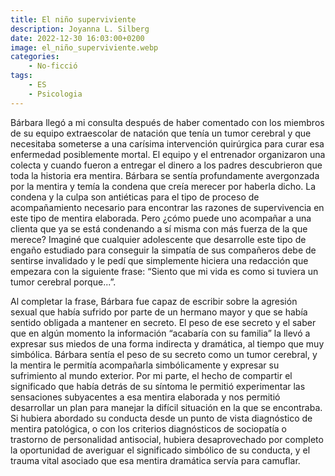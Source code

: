 ```yaml
---
title: El niño superviviente
description: Joyanna L. Silberg
date: 2022-12-30 16:03:00+0200
image: el_niño_superviviente.webp
categories: 
    - No-ficció
tags:
    - ES
    - Psicologia
---
```


Bárbara llegó a mi consulta después de haber comentado con los miembros de su equipo extraescolar de natación que tenía un tumor cerebral y que necesitaba someterse a una carísima intervención quirúrgica para curar esa enfermedad posiblemente mortal. El equipo y el entrenador organizaron una colecta y cuando fueron a entregar el dinero a los padres descubrieron que toda la historia era mentira. Bárbara se sentía profundamente avergonzada por la mentira y temía la condena que creía merecer por haberla dicho. La condena y la culpa son antiéticas para el tipo de proceso de acompañamiento necesario para encontrar las razones de supervivencia en este tipo de mentira elaborada. Pero ¿cómo puede uno acompañar a una clienta que ya se está condenando a sí misma con más fuerza de la que merece? Imaginé que cualquier adolescente que desarrolle este tipo de engaño estudiado para conseguir la simpatía de sus compañeros debe de sentirse invalidado y le pedí que simplemente hiciera una redacción que empezara con la siguiente frase: “Siento que mi vida es como si tuviera un tumor cerebral porque...”.

Al completar la frase, Bárbara fue capaz de escribir sobre la agresión sexual que había sufrido por parte de un hermano mayor y que se había sentido obligada a mantener en secreto. El peso de ese secreto y el saber que en algún momento la información “acabaría con su familia” la llevó a expresar sus miedos de una forma indirecta y dramática, al tiempo que muy simbólica. Bárbara sentía el peso de su secreto como un tumor cerebral, y la mentira le permitía acompañarla simbólicamente y expresar su sufrimiento al mundo exterior. Por mi parte, el hecho de compartir el significado que había detrás de su síntoma le permitió experimentar las sensaciones subyacentes a esa mentira elaborada y nos permitió desarrollar un plan para manejar la difícil situación en la que se encontraba. Si hubiera abordado su conducta desde un punto de vista diagnóstico de mentira patológica, o con los criterios diagnósticos de sociopatía o trastorno de personalidad antisocial, hubiera desaprovechado por completo la oportunidad de averiguar el significado simbólico de su conducta, y el trauma vital asociado que esa mentira dramática servía para camuflar.

